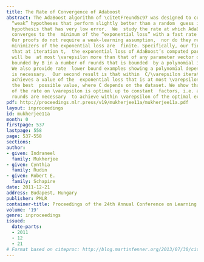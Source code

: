```yaml
---
title: The Rate of Convergence of Adaboost
abstract: The AdaBoost algorithm of \citetFreundSc97 was designed to combine  many
  “weak” hypotheses that perform slightly better than a random  guess into a “strong”
  hypothesis that has very low error.  We  study the rate at which AdaBoost iteratively
  converges to the  minimum of the “exponential loss” with a fast rate of  convergence.
  Our proofs do not require a weak-learning assumption,  nor do they require that
  minimizers of the exponential loss are  finite. Specifically, our first result shows
  that at iteration t,  the exponential loss of AdaBoost’s computed parameter vector
  will be  at most \varepsilon more than that of any parameter vector of  \ell_1-norm
  bounded by B in a number of rounds that is bounded  by a polynomial in B and 1/\varepsilon.
  We also provide rate  lower bound examples showing a polynomial dependence on these  parameters
  is necessary.  Our second result is that within  C/\varepsilon iterations, AdaBoost
  achieves a value of the  exponential loss that is at most \varepsilon more than
  the best  possible value, where C depends on the dataset. We show that this  dependence
  of the rate on \varepsilon is optimal up to constant  factors, i.e. at least Ω(1/\varepsilon)
  rounds are necessary  to achieve within \varepsilon of the optimal exponential loss.
pdf: http://proceedings.mlr.press/v19/mukherjee11a/mukherjee11a.pdf
layout: inproceedings
id: mukherjee11a
month: 0
firstpage: 537
lastpage: 558
page: 537-558
sections: 
author:
- given: Indraneel
  family: Mukherjee
- given: Cynthia
  family: Rudin
- given: Robert E.
  family: Schapire
date: 2011-12-21
address: Budapest, Hungary
publisher: PMLR
container-title: Proceedings of the 24th Annual Conference on Learning Theory
volume: '19'
genre: inproceedings
issued:
  date-parts:
  - 2011
  - 12
  - 21
# Format based on citeproc: http://blog.martinfenner.org/2013/07/30/citeproc-yaml-for-bibliographies/
---
```

